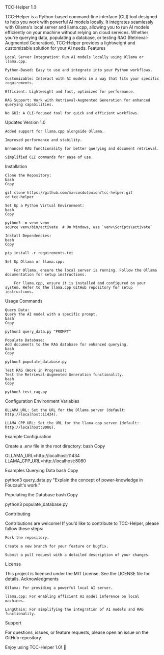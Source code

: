 TCC-Helper 1.0

TCC-Helper is a Python-based command-line interface (CLI) tool designed to help you work with powerful AI models locally. It integrates seamlessly with Ollama's local server and llama.cpp, allowing you to run AI models efficiently on your machine without relying on cloud services. Whether you're querying data, populating a database, or testing RAG (Retrieval-Augmented Generation), TCC-Helper provides a lightweight and customizable solution for your AI needs.
Features

    Local Server Integration: Run AI models locally using Ollama or llama.cpp.

    Python-Based: Easy to use and integrate into your Python workflows.

    Customizable: Interact with AI models in a way that fits your specific requirements.

    Efficient: Lightweight and fast, optimized for performance.

    RAG Support: Work with Retrieval-Augmented Generation for enhanced querying capabilities.

    No GUI: A CLI-focused tool for quick and efficient workflows.

Updates
Version 1.0

    Added support for llama.cpp alongside Ollama.

    Improved performance and stability.

    Enhanced RAG functionality for better querying and document retrieval.

    Simplified CLI commands for ease of use.

Installation

    Clone the Repository:
    bash
    Copy

    git clone https://github.com/marcosdotonion/tcc-helper.git
    cd tcc-helper

    Set Up a Python Virtual Environment:
    bash
    Copy

    python3 -m venv venv
    source venv/bin/activate  # On Windows, use `venv\Scripts\activate`

    Install Dependencies:
    bash
    Copy

    pip install -r requirements.txt

    Set Up Ollama or llama.cpp:

        For Ollama, ensure the local server is running. Follow the Ollama documentation for setup instructions.

        For llama.cpp, ensure it is installed and configured on your system. Refer to the llama.cpp GitHub repository for setup instructions.

Usage
Commands

    Query Data:
    Query the AI model with a specific prompt.
    bash
    Copy

    python3 query_data.py "PROMPT"

    Populate Database:
    Add documents to the RAG database for enhanced querying.
    bash
    Copy

    python3 populate_database.py

    Test RAG (Work in Progress):
    Test the Retrieval-Augmented Generation functionality.
    bash
    Copy

    python3 test_rag.py

Configuration
Environment Variables

    OLLAMA_URL: Set the URL for the Ollama server (default: http://localhost:11434).

    LLAMA_CPP_URL: Set the URL for the llama.cpp server (default: http://localhost:8080).

Example Configuration

Create a .env file in the root directory:
bash
Copy

OLLAMA_URL=http://localhost:11434
LLAMA_CPP_URL=http://localhost:8080

Examples
Querying Data
bash
Copy

python3 query_data.py "Explain the concept of power-knowledge in Foucault's work."

Populating the Database
bash
Copy

python3 populate_database.py

Contributing

Contributions are welcome! If you'd like to contribute to TCC-Helper, please follow these steps:

    Fork the repository.

    Create a new branch for your feature or bugfix.

    Submit a pull request with a detailed description of your changes.

License

This project is licensed under the MIT License. See the LICENSE file for details.
Acknowledgments

    Ollama: For providing a powerful local AI server.

    llama.cpp: For enabling efficient AI model inference on local machines.

    LangChain: For simplifying the integration of AI models and RAG functionality.

Support

For questions, issues, or feature requests, please open an issue on the GitHub repository.

Enjoy using TCC-Helper 1.0! 🚀
